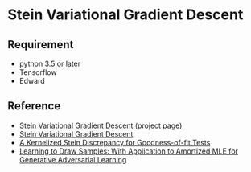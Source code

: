 # Stein Variational Gradient Descent

Requirement
------
- python 3.5 or later
- Tensorflow
- Edward 

Reference
------
- [Stein Variational Gradient Descent (project page)](http://www.cs.dartmouth.edu/~dartml/project.html?p=vgd)
- [Stein Variational Gradient Descent](https://arxiv.org/abs/1608.04471)
- [A Kernelized Stein Discrepancy for Goodness-of-fit Tests](https://arxiv.org/abs/1602.03253)
- [Learning to Draw Samples: With Application to Amortized MLE for Generative Adversarial Learning](https://arxiv.org/abs/1611.01722)

